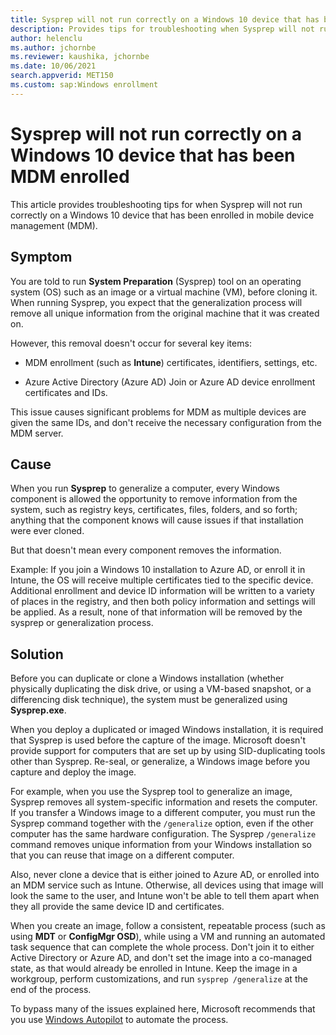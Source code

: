 ```yaml
---
title: Sysprep will not run correctly on a Windows 10 device that has been MDM enrolled
description: Provides tips for troubleshooting when Sysprep will not run correctly on a Windows 10 device that has been enrolled in mobile device management.
author: helenclu
ms.author: jchornbe
ms.reviewer: kaushika, jchornbe
ms.date: 10/06/2021
search.appverid: MET150
ms.custom: sap:Windows enrollment
---
```


# Sysprep will not run correctly on a Windows 10 device that has been MDM enrolled

This article provides troubleshooting tips for when Sysprep will not run correctly on a Windows 10 device that has been enrolled in mobile device management (MDM).

## Symptom

You are told to run **System Preparation** (Sysprep) tool on an operating system (OS) such as an image or a virtual machine (VM), before cloning it. When running Sysprep, you expect that the generalization process will remove all unique information from the original machine that it was created on.

However, this removal doesn't occur for several key items:

- MDM enrollment (such as **Intune**) certificates, identifiers, settings, etc.

- Azure Active Directory (Azure AD) Join or Azure AD device enrollment certificates and IDs.

This issue causes significant problems for MDM as multiple devices are given the same IDs, and don't receive the necessary configuration from the MDM server.

## Cause

When you run **Sysprep** to generalize a computer, every Windows component is allowed the opportunity to remove information from the system, such as registry keys, certificates, files, folders, and so forth; anything that the component knows will cause issues if that installation were ever cloned.

But that doesn't mean every component removes the information.

Example: If you join a Windows 10 installation to Azure AD, or enroll it in Intune, the OS will receive multiple certificates tied to the specific device. Additional enrollment and device ID information will be written to a variety of places in the registry, and then both policy information and settings will be applied. As a result, none of that information will be removed by the sysprep or generalization process.

## Solution

Before you can duplicate or clone a Windows installation (whether physically duplicating the disk drive, or using a VM-based snapshot, or a differencing disk technique), the system must be generalized using **Sysprep.exe**.

When you deploy a duplicated or imaged Windows installation, it is required that Sysprep is used before the capture of the image. Microsoft doesn't provide support for computers that are set up by using SID-duplicating tools other than Sysprep. Re-seal, or generalize, a Windows image before you capture and deploy the image.

For example, when you use the Sysprep tool to generalize an image, Sysprep removes all system-specific information and resets the computer. If you transfer a Windows image to a different computer, you must run the Sysprep command together with the `/generalize` option, even if the other computer has the same hardware configuration. The Sysprep `/generalize` command removes unique information from your Windows installation so that you can reuse that image on a different computer.

Also, never clone a device that is either joined to Azure AD, or enrolled into an MDM service such as Intune. Otherwise, all devices using that image will look the same to the user, and Intune won't be able to tell them apart when they all provide the same device ID and certificates.

When you create an image, follow a consistent, repeatable process (such as using **MDT** or **ConfigMgr OSD**), while using a VM and running an automated task sequence that can complete the whole process. Don't join it to either Active Directory or Azure AD, and don't set the image into a co-managed state, as that would already be enrolled in Intune. Keep the image in a workgroup, perform customizations, and run `sysprep /generalize` at the end of the process.

To bypass many of the issues explained here, Microsoft recommends that you use [Windows Autopilot](/mem/autopilot/windows-autopilot) to automate the process.
